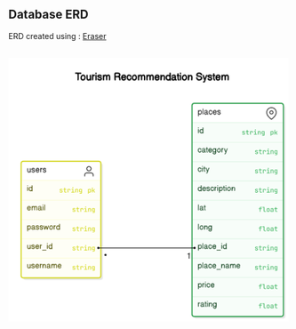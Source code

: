 ## Database ERD

ERD created using : <a href="https://www.eraser.io/">Eraser</a>

<br>

<div align="center">
  <img src="diagram.png" width="600">
</div>
